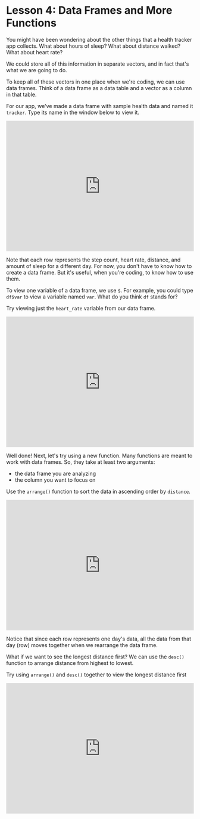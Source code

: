 # Lesson 4: Data Frames and More Functions

You might have been wondering about the other things that a health tracker app collects. What about hours of sleep? What about distance walked? What about heart rate?

We could store all of this information in separate vectors, and in fact that's what we are going to do.

To keep all of these vectors in one place when we're coding, we can use data frames. Think of a data frame as a data table and a vector as a column in that table.

For our app, we've made a data frame with sample health data and named it `tracker`. Type its name in the window below to view it.

<iframe data-type="datacamp" id="example-01" height="350" src="https://uclatall.github.io/mtucker-coding-study/data-camp/dc-data-frames-1.html" style="border: 0px #ffffff none;" width="100%"></iframe>

Note that each row represents the step count, heart rate, distance, and amount of sleep for a different day. For now, you don't have to know how to create a data frame. But it's useful, when you're coding,  to know how to use them.

To view one variable of a data frame, we use `$`. For example, you could type `df$var` to view a variable named `var`. What do you think `df` stands for?

Try viewing just the `heart_rate` variable from our data frame.

<iframe data-type="datacamp" id="example-01" height="350" src="https://uclatall.github.io/mtucker-coding-study/data-camp/dc-data-frames-2.html" style="border: 0px #ffffff none;" width="100%"></iframe>

Well done! Next, let's try using a new function. Many functions are meant to work with data frames. So, they take at least two arguments:

* the data frame you are analyzing
* the column you want to focus on

Use the `arrange()` function to sort the data in ascending order by `distance`.

<iframe data-type="datacamp" id="example-01" height="350" src="https://uclatall.github.io/mtucker-coding-study/data-camp/dc-data-frames-3.html" style="border: 0px #ffffff none;" width="100%"></iframe>

Notice that since each row represents one day's data, all the data from that day (row) moves together when we rearrange the data frame.

What if we want to see the longest distance first? We can use the `desc()` function to arrange distance from highest to lowest.

Try using `arrange()` and `desc()` together to view the longest distance first

<iframe data-type="datacamp" id="example-01" height="350" src="https://uclatall.github.io/mtucker-coding-study/data-camp/dc-data-frames-4.html" style="border: 0px #ffffff none;" width="100%"></iframe>
